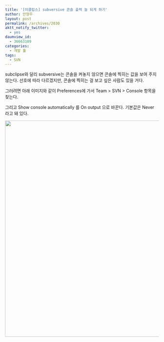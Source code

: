 ```yaml
---
title: '[이클립스] subversive 콘솔 출력 늘 되게 하기'
author: 안형우
layout: post
permalink: /archives/2030
aktt_notify_twitter:
  - yes
daumview_id:
  - 36663109
categories:
  - 개발 툴
tags:
  - SVN
---
```

subclipse와 달리 subversive는 콘솔을 켜놓지 않으면 콘솔에 찍히는 값을 보여 주지 않는다. 선호에 따라 다르겠지만, 콘솔에 찍히는 걸 보고 싶은 사람도 있을 거다.

그러려면 아래 이미지와 같이 Preferences에 가서 Team > SVN > Console 항목을 찾는다.

그리고 Show console automatically 를 On output 으로 바꾼다. 기본값은 Never 라고 돼 있다.

<img class="aligncenter" src="https://mytory.net/uploads/legacy/subversive-console-setup.png" alt="" width="912" height="706" />